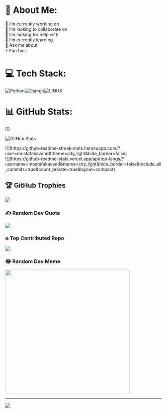 # 💫 About Me:
🔭 I’m currently working on<br>👯 I’m looking to collaborate on<br>🤝 I’m looking for help with<br>🌱 I’m currently learning<br>💬 Ask me about<br>⚡ Fun fact


# 💻 Tech Stack:
![Python](https://img.shields.io/badge/python-3670A0?style=for-the-badge&logo=python&logoColor=ffdd54)![Django](https://img.shields.io/badge/django-%23092E20.svg?style=for-the-badge&logo=django&logoColor=white)![LINUX](https://img.shields.io/badge/Linux-FCC624?style=for-the-badge&logo=linux&logoColor=black)
# 📊 GitHub Stats:
![]<div class="glass-effect">
    <img src="https://github-readme-stats.vercel.app/api?username=mostafakavand&theme=city_light&hide_border=false&include_all_commits=true&count_private=true" alt="GitHub Stats">
</div>
![](https://github-readme-streak-stats.herokuapp.com/?user=mostafakavand&theme=city_light&hide_border=false)<br/>
![](https://github-readme-stats.vercel.app/api/top-langs/?username=mostafakavand&theme=city_light&hide_border=false&include_all_commits=true&count_private=true&layout=compact)

## 🏆 GitHub Trophies
![](https://github-profile-trophy.vercel.app/?username=mostafakavand&theme=algolia&no-frame=false&no-bg=true&margin-w=4)

### ✍️ Random Dev Quote
![](https://quotes-github-readme.vercel.app/api?type=vetical&theme=light)

### 🔝 Top Contributed Repo
![](https://github-contributor-stats.vercel.app/api?username=mostafakavand&limit=5&theme=discord&combine_all_yearly_contributions=true)

### 😂 Random Dev Meme
<img src='https://randommeme-five.vercel.app/' style="height: 400px;"/>

---
[![](https://visitcount.itsvg.in/api?id=mostafakavand&icon=6&color=12)](https://visitcount.itsvg.in)

<!-- Proudly created with GPRM ( https://gprm.itsvg.in ) -->
